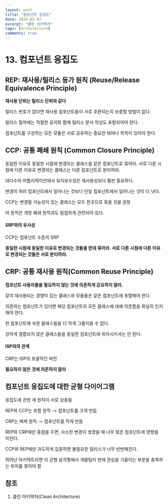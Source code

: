 ```yaml
---
layout: post
title: "컴포넌트 응집도"
date: 2020-02-07
excerpt: "클린 아키텍처"
tags: [Architecture]
comments: true
---
```


# 13. 컴포넌트 응집도

## REP: 재사용/릴리스 등가 원칙 (Reuse/Release Equivalence Principle)

**재사용 단위는 릴리스 단위와 같다**

릴리스 번호가 없다면 재사용 컴포넌트들이 서로 호환되는지 보증할 방법이 없다.

릴리스 절차에는 적절한 공지화 함께 릴리스 문서 작성도 포함되어야 한다.

컴포넌트를 구성하는 모든 모듈은 서로 공유하는 중요한 테마나 목적이 있어야 한다.

## CCP: 공통 폐쇄 원칙 (Common Closure Principle)

동일한 이유로 동일한 시점에 변경되는 클래스를 같은 컴포넌트로 묶어라. 서로 다른 시점에 다른 이유로 변경되는 클래스는 다른 컴포넌트로 분리하라.

대다수의 어플리케이션에서 유지보수성은 재사용성보다 훨씬 중요하다.

변경이 여러 컴포넌트에서 일어나는 것보다 단일 컴포넌트에서 일어나는 것이 더 낫다.

CCP는 변경될 가능성이 있는 클래스는 모두 한곳으로 묶을 것을 권장

이 원칙은 개방 폐쇄 원칙과도 밀접하게 관련되어 있다.

#### SRP와의 유사성

CCP는 컴포넌트 수준의 SRP

**동일한 시점에 동일한 이유로 변경되는 것들을 한데 묶어라. 서로 다른 시점에 다른 이유로 변경되는 것들은 서로 분리하라.**

## CRP: 공통 재사용 원칙(Common Reuse Principle)

**컴포넌트 사용자들을 필요하지 않는 것에 의존하게 강요하지 말라.**

같이 재사용되는 경향이 있는 클래스와 모듈들은 같은 컴포넌트에 포함해야 한다.

의존하는 컴포넌트가 있다면 해당 컴포넌트의 모든 클래스에 대해 의존함을 확실히 인지해야 한다.

한 컴포넌트에 속한 클래스들을 더 작게 그룹지을 수 없다.

강하게 결합되지 않은 클래스들을 동일한 컴포넌트에 위치시키셔는 안 된다.

#### ISP와의 관계

CRP는 ISP의 포괄적인 버전

**필요하지 않은 것에 의존하지 말라**

## 컴포넌트 응집도에 대한 균형 다이어그램

응집도에 관한 세 원칙이 서로 상충됨

REP와 CCP는 포함 원칙 -> 컴포넌트를 크게 만듬

CRP는 배제 원칙 -> 컴포넌트를 작게 만듬



REP와 CRP에만 중점을 두면, 사소한 변경이 생겼을 때 너무 많은 컴포넌트에 영향을 미친다.

CCP와 REP에만 과도하게 집중하면 불필요한 릴리스가 너무 빈번해진다.



뛰어난 아키텍트라면 이 균형 삼각형에서 개발팀이 현재 관심을 기울이는 부분을 충족하는 위치를 찾아야 함

## 참조

1. 클린 아키텍처(Clean Architecture)

